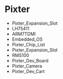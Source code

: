# Pixter
* Pixter_Expansion_Slot
* LH75411
* ARM7TDMI
* Embedded_OS
* Pixter_Chip_List
* Pixter_Expansion_Slot
* RMS100
* Pixter_Dev_Board
* Pixter_Camera
* Pixter_Dev_Cart
